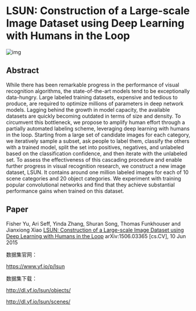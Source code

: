 # LSUN: Construction of a Large-scale Image Dataset using Deep Learning with Humans in the Loop



![img](https://www.yf.io/p/lsun/img/teaser_web.jpg)

## Abstract

While there has been remarkable progress in the performance of visual recognition algorithms, the state-of-the-art models tend to be exceptionally data-hungry. Large labeled training datasets, expensive and tedious to produce, are required to optimize millions of parameters in deep network models. Lagging behind the growth in model capacity, the available datasets are quickly becoming outdated in terms of size and density. To circumvent this bottleneck, we propose to amplify human effort through a partially automated labeling scheme, leveraging deep learning with humans in the loop. Starting from a large set of candidate images for each category, we iteratively sample a subset, ask people to label them, classify the others with a trained model, split the set into positives, negatives, and unlabeled based on the classification confidence, and then iterate with the unlabeled set. To assess the effectiveness of this cascading procedure and enable further progress in visual recognition research, we construct a new image dataset, LSUN. It contains around one million labeled images for each of 10 scene categories and 20 object categories. We experiment with training popular convolutional networks and find that they achieve substantial performance gains when trained on this dataset.

## Paper

Fisher Yu, Ari Seff, Yinda Zhang, Shuran Song, Thomas Funkhouser and Jianxiong Xiao
[LSUN: Construction of a Large-scale Image Dataset using Deep Learning with Humans in the Loop](http://arxiv.org/abs/1506.03365)
arXiv:1506.03365 [cs.CV], 10 Jun 2015



数据集官网：

https://www.yf.io/p/lsun



数据集下载：

http://dl.yf.io/lsun/objects/

http://dl.yf.io/lsun/scenes/